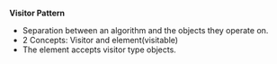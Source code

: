 **Visitor Pattern**
- Separation between an algorithm and the objects they operate on. 
- 2 Concepts: Visitor and element(visitable)
- The element accepts visitor type objects. 
